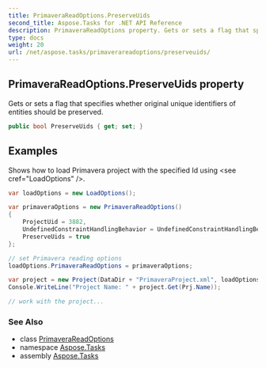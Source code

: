 ```yaml
---
title: PrimaveraReadOptions.PreserveUids
second_title: Aspose.Tasks for .NET API Reference
description: PrimaveraReadOptions property. Gets or sets a flag that specifies whether original unique identifiers of entities should be preserved
type: docs
weight: 20
url: /net/aspose.tasks/primaverareadoptions/preserveuids/
---
```

## PrimaveraReadOptions.PreserveUids property

Gets or sets a flag that specifies whether original unique identifiers of entities should be preserved.

```csharp
public bool PreserveUids { get; set; }
```

## Examples

Shows how to load Primavera project with the specified Id using &lt;see cref="LoadOptions" /&gt;.

```csharp
var loadOptions = new LoadOptions();

var primaveraOptions = new PrimaveraReadOptions()
{
    ProjectUid = 3882,
    UndefinedConstraintHandlingBehavior = UndefinedConstraintHandlingBehavior.None,
    PreserveUids = true
};

// set Primavera reading options
loadOptions.PrimaveraReadOptions = primaveraOptions;

var project = new Project(DataDir + "PrimaveraProject.xml", loadOptions);
Console.WriteLine("Project Name: " + project.Get(Prj.Name));

// work with the project...
```

### See Also

* class [PrimaveraReadOptions](../)
* namespace [Aspose.Tasks](../../primaverareadoptions/)
* assembly [Aspose.Tasks](../../../)



